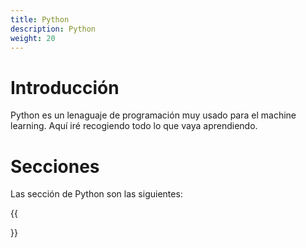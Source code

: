 ```yaml
---
title: Python
description: Python
weight: 20
---
```


# Introducción

Python es un lenaguaje de programación muy usado para el machine learning. Aquí iré recogiendo todo lo que vaya aprendiendo.

# Secciones

Las sección de Python son las siguientes:

{{<section>}}